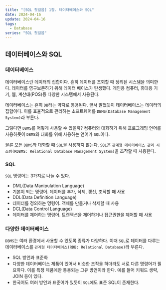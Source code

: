 ```yaml
---
title: "[SQL 첫걸음] 1장. 데이터베이스와 SQL"
date: 2024-04-16
update: 2024-04-16
tags:
  - Database
series: "SQL 첫걸음"
---
```


## 데이터베이스와 SQL

### 데이터베이스

데이터베이스란 데이터의 집합이다. 흔히 데이터를 조회할 때 정리된 시스템을 의미한다. 데이터를 영구보존하기 위해
데이터 베이스가 탄생했다. 개인용 컴퓨터, 휴대용 기기, 웹, 계산대(POS)등 다양한 시스템에서 사용된다.

데이터베이스는 흔히 `DB`라는 약자로 통용된다. 앞서 말했듯이 데이터베이스는 데이터의 집합이다. 이를 효율적으로 관리하는
소프트웨어를 `DBMS(Database Management System)`라 부른다.

그렇다면 `DBMS`를 어떻게 사용할 수 있을까? 컴퓨터와 대화하기 위해 프로그래밍 언어를 사용하듯이 `DBMS`와 대화를 위해 사용하는
언어가 `SQL`이다.

물론 모든 `DBMS`와 대화할 때 `SQL`을 사용하지 않는다. `SQL`은 `관계형 데이터베이스 관리 시스템(RDBMS: Relational Database Management
System)`을 조작할 때 사용한다.

### SQL

`SQL` 명령어는 3가지로 나눌 수 있다.

- DML(Data Manipulation Language)
- 기본이 되는 명령어. 데이터를 추가, 삭제, 갱신, 조작할 때 사용
- DDL(Data Definition Language)
- 데이터를 정의하는 명령어. 객체를 만들거나 삭제할 때 사용
- DCL(Data Control Language)
- 데이터를 제어하는 명령어. 트랜잭션을 제어하거나 접근권한을 제어할 때 사용

### 다양한 데이터베이스

`DBMS`는 여러 환경에서 사용할 수 있도록 종류가 다양하다. 이때 `SQL`로 데이터를 다루는 데이터베이스를 `관계형 데이터베이스(RDB: Relational Database)`라 부른다.

- SQL 방언과 표준화
- 다양한 데이터베이스 제품이 있어서 비슷한 조작을 하더라도 서로 다른 명령어가 필요하다. 이를 특정 제품에만 통용되는 고유 방언이라 한다. 예를 들어 키워드 생략, JOIN 등이 있다.
- 한국어도 여러 방언과 표준어가 있듯이 `SQL`에도 표준 SQL이 존재한다.
